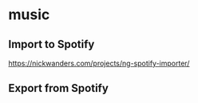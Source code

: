 # music

## Import to Spotify
https://nickwanders.com/projects/ng-spotify-importer/

## Export from Spotify
